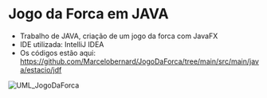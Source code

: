 # Jogo da Forca em JAVA
- Trabalho de JAVA, criação de um jogo da forca com JavaFX
- IDE utilizada: IntelliJ IDEA
- Os códigos estão aqui: https://github.com/Marcelobernard/JogoDaForca/tree/main/src/main/java/estacio/jdf

![UML_JogoDaForca](https://github.com/Marcelobernard/JogoDaForca/assets/59776037/9c0202c4-91fc-4b7c-9679-680851ff3678)
